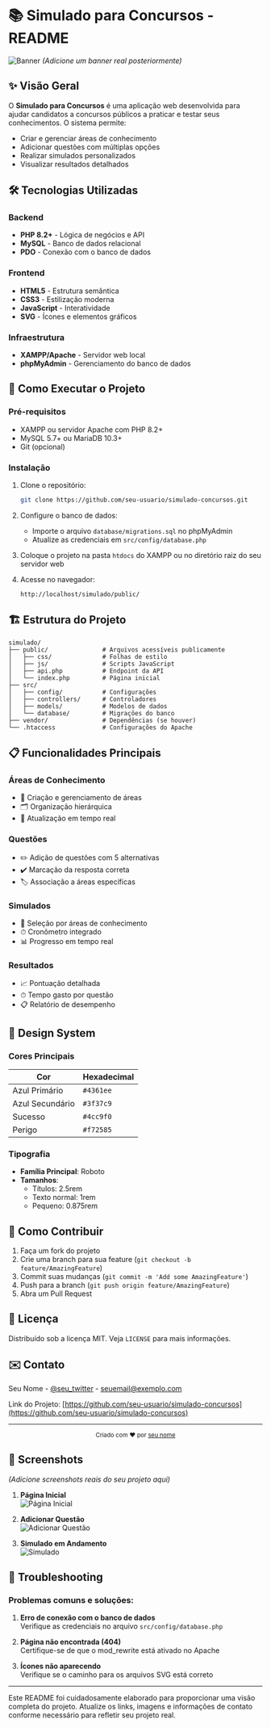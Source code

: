 # 📚 Simulado para Concursos - README

![Banner](https://via.placeholder.com/1200x400/4361ee/ffffff?text=Simulado+para+Concursos) *(Adicione um banner real posteriormente)*

## ✨ Visão Geral

O **Simulado para Concursos** é uma aplicação web desenvolvida para ajudar candidatos a concursos públicos a praticar e testar seus conhecimentos. O sistema permite:

- Criar e gerenciar áreas de conhecimento
- Adicionar questões com múltiplas opções
- Realizar simulados personalizados
- Visualizar resultados detalhados

## 🛠 Tecnologias Utilizadas

### Backend
- **PHP 8.2+** - Lógica de negócios e API
- **MySQL** - Banco de dados relacional
- **PDO** - Conexão com o banco de dados

### Frontend
- **HTML5** - Estrutura semântica
- **CSS3** - Estilização moderna
- **JavaScript** - Interatividade
- **SVG** - Ícones e elementos gráficos

### Infraestrutura
- **XAMPP/Apache** - Servidor web local
- **phpMyAdmin** - Gerenciamento do banco de dados

## 🚀 Como Executar o Projeto

### Pré-requisitos
- XAMPP ou servidor Apache com PHP 8.2+
- MySQL 5.7+ ou MariaDB 10.3+
- Git (opcional)

### Instalação
1. Clone o repositório:
   ```bash
   git clone https://github.com/seu-usuario/simulado-concursos.git
   ```
2. Configure o banco de dados:
   - Importe o arquivo `database/migrations.sql` no phpMyAdmin
   - Atualize as credenciais em `src/config/database.php`

3. Coloque o projeto na pasta `htdocs` do XAMPP ou no diretório raiz do seu servidor web

4. Acesse no navegador:
   ```
   http://localhost/simulado/public/
   ```

## 🏗 Estrutura do Projeto

```
simulado/
├── public/               # Arquivos acessíveis publicamente
│   ├── css/              # Folhas de estilo
│   ├── js/               # Scripts JavaScript
│   ├── api.php           # Endpoint da API
│   └── index.php         # Página inicial
├── src/
│   ├── config/           # Configurações
│   ├── controllers/      # Controladores
│   ├── models/           # Modelos de dados
│   └── database/         # Migrações do banco
├── vendor/               # Dependências (se houver)
└── .htaccess             # Configurações do Apache
```

## 📋 Funcionalidades Principais

### Áreas de Conhecimento
- 📂 Criação e gerenciamento de áreas
- 🗂 Organização hierárquica
- 🔄 Atualização em tempo real

### Questões
- ✏️ Adição de questões com 5 alternativas
- ✔️ Marcação da resposta correta
- 🏷 Associação a áreas específicas

### Simulados
- 🎯 Seleção por áreas de conhecimento
- ⏱ Cronômetro integrado
- 📊 Progresso em tempo real

### Resultados
- 📈 Pontuação detalhada
- ⏱ Tempo gasto por questão
- 📋 Relatório de desempenho

## 🎨 Design System

### Cores Principais
| Cor               | Hexadecimal |
|-------------------|-------------|
| Azul Primário     | `#4361ee`   |
| Azul Secundário   | `#3f37c9`   |
| Sucesso           | `#4cc9f0`   |
| Perigo            | `#f72585`   |

### Tipografia
- **Família Principal**: Roboto
- **Tamanhos**:
  - Títulos: 2.5rem
  - Texto normal: 1rem
  - Pequeno: 0.875rem

## 🤝 Como Contribuir

1. Faça um fork do projeto
2. Crie uma branch para sua feature (`git checkout -b feature/AmazingFeature`)
3. Commit suas mudanças (`git commit -m 'Add some AmazingFeature'`)
4. Push para a branch (`git push origin feature/AmazingFeature`)
5. Abra um Pull Request

## 📄 Licença

Distribuído sob a licença MIT. Veja `LICENSE` para mais informações.

## ✉️ Contato

Seu Nome - [@seu_twitter](https://twitter.com/seu_twitter) - seuemail@exemplo.com

Link do Projeto: [https://github.com/seu-usuario/simulado-concursos](https://github.com/seu-usuario/simulado-concursos)

---

<div align="center">
  <sub>Criado com ❤︎ por <a href="https://github.com/seu-usuario">seu nome</a></sub>
</div>

## 🎉 Screenshots

*(Adicione screenshots reais do seu projeto aqui)*

1. **Página Inicial**  
   ![Página Inicial](https://via.placeholder.com/600x400?text=P%C3%A1gina+Inicial)

2. **Adicionar Questão**  
   ![Adicionar Questão](https://via.placeholder.com/600x400?text=Adicionar+Quest%C3%A3o)

3. **Simulado em Andamento**  
   ![Simulado](https://via.placeholder.com/600x400?text=Simulado+em+Andamento)

## 🔧 Troubleshooting

### Problemas comuns e soluções:

1. **Erro de conexão com o banco de dados**  
   Verifique as credenciais no arquivo `src/config/database.php`

2. **Página não encontrada (404)**  
   Certifique-se de que o mod_rewrite está ativado no Apache

3. **Ícones não aparecendo**  
   Verifique se o caminho para os arquivos SVG está correto

---

Este README foi cuidadosamente elaborado para proporcionar uma visão completa do projeto. Atualize os links, imagens e informações de contato conforme necessário para refletir seu projeto real.